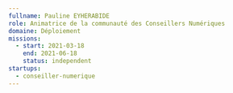 ```yaml
---
fullname: Pauline EYHERABIDE
role: Animatrice de la communauté des Conseillers Numériques
domaine: Déploiement
missions:
  - start: 2021-03-18
    end: 2021-06-18
    status: independent
startups:
  - conseiller-numerique
---
```


